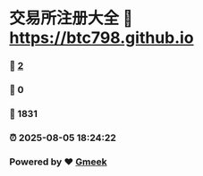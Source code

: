 # 交易所注册大全 :link: https://btc798.github.io 
### :page_facing_up: [2](https://btc798.github.io/tag.html) 
### :speech_balloon: 0 
### :hibiscus: 1831 
### :alarm_clock: 2025-08-05 18:24:22 
### Powered by :heart: [Gmeek](https://github.com/Meekdai/Gmeek)
